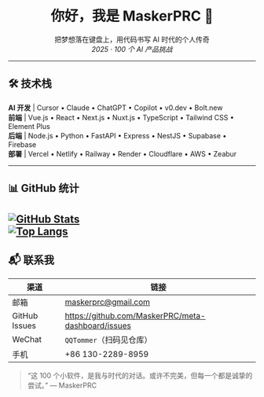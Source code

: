 <!-- 个人主页 README -->

<h1 align="center">你好，我是 MaskerPRC 👋</h1>
<p align="center">
  把梦想落在键盘上，用代码书写 AI 时代的个人传奇<br/>
  <em>2025 · 100 个 AI 产品挑战</em>
</p>

---

## 🛠 技术栈

**AI 开发** | Cursor • Claude • ChatGPT • Copilot • v0.dev • Bolt.new  
**前端** | Vue.js • React • Next.js • Nuxt.js • TypeScript • Tailwind CSS • Element Plus  
**后端** | Node.js • Python • FastAPI • Express • NestJS • Supabase • Firebase  
**部署** | Vercel • Netlify • Railway • Render • Cloudflare • AWS • Zeabur  

---

## 📊 GitHub 统计

[![GitHub Stats](https://github-readme-stats.vercel.app/api?username=MaskerPRC&show_icons=true&include_all_commits=true&count_private=true&locale=cn)](https://github.com/anuraghazra/github-readme-stats)  
[![Top Langs](https://github-readme-stats.vercel.app/api/top-langs/?username=MaskerPRC&layout=compact&locale=cn)](https://github.com/anuraghazra/github-readme-stats)
---

## 📬 联系我

| 渠道 | 链接 |
| --- | --- |
| 邮箱 | <maskerprc@gmail.com> |
| GitHub Issues | <https://github.com/MaskerPRC/meta-dashboard/issues> |
| WeChat | `QQTommer`（扫码见仓库） |
| 手机 | +86 130-2289-8959 |

> “这 100 个小软件，是我与时代的对话。或许不完美，但每一个都是诚挚的尝试。” — MaskerPRC
